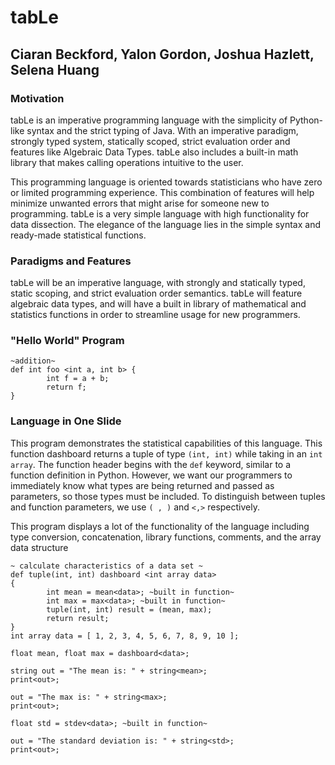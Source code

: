 # tabLe
## Ciaran Beckford, Yalon Gordon, Joshua Hazlett, Selena Huang

### Motivation
tabLe is an imperative programming language with the simplicity of Python-like syntax and the strict typing of Java. With an imperative paradigm, strongly typed system, statically scoped, strict evaluation order and features like Algebraic Data Types. tabLe also includes a built-in math library that makes calling operations intuitive to the user. 

This programming language is oriented towards statisticians who have zero or limited programming experience. This combination of features will help minimize unwanted errors that might arise for someone new to programming. tabLe is a very simple language with high functionality for data dissection. The elegance of the language lies in the simple syntax and ready-made statistical functions. 

### Paradigms and Features
tabLe will be an imperative language, with strongly and statically typed, static scoping, and strict evaluation order semantics. tabLe will feature algebraic data types, and will have a built in library of mathematical and statistics functions in order to streamline usage for new programmers.

### "Hello World" Program
```
~addition~
def int foo <int a, int b> { 
	    int f = a + b;
	    return f;
}
```
### Language in One Slide
This program demonstrates the statistical capabilities of this language. This function dashboard returns a tuple of type `(int, int)` while taking in an `int array`. The function header begins with the `def` keyword, similar to a function definition in Python. However, we want our programmers to immediately know what types are being returned and passed as parameters, so those types must be included. To distinguish between tuples and function parameters, we use `( , )` and `<,>` respectively. 

This program displays a lot of the functionality of the language including type conversion, concatenation, library functions, comments, and the array data structure

```
~ calculate characteristics of a data set ~
def tuple(int, int) dashboard <int array data>
{
    	int mean = mean<data>; ~built in function~
    	int max = max<data>; ~built in function~
    	tuple(int, int) result = (mean, max);
    	return result;
}
int array data = [ 1, 2, 3, 4, 5, 6, 7, 8, 9, 10 ];

float mean, float max = dashboard<data>; 

string out = "The mean is: " + string<mean>;
print<out>;

out = "The max is: " + string<max>;
print<out>;

float std = stdev<data>; ~built in function~ 

out = "The standard deviation is: " + string<std>;
print<out>;
```
